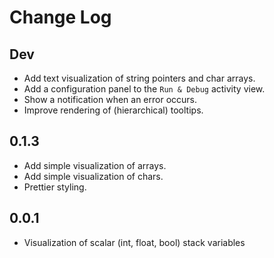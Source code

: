 # Change Log

## Dev

- Add text visualization of string pointers and char arrays.
- Add a configuration panel to the `Run & Debug` activity view.
- Show a notification when an error occurs.
- Improve rendering of (hierarchical) tooltips.

## 0.1.3

- Add simple visualization of arrays.
- Add simple visualization of chars.
- Prettier styling.

## 0.0.1

- Visualization of scalar (int, float, bool) stack variables
